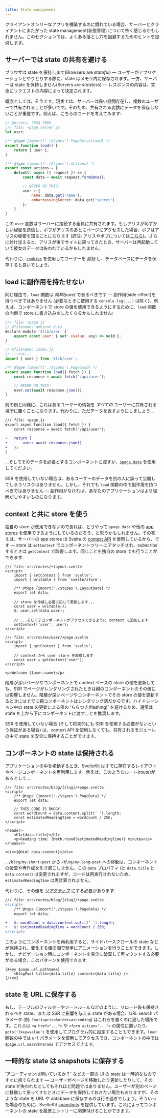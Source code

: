 ```yaml
---
title: State management
---
```


クライアントオンリーなアプリを構築するのに慣れている場合、サーバーとクライアントにまたがった state management(状態管理) について怖く感じるかもしれません。このセクションでは、よくある落とし穴を回避するためのヒントを提供します。

## サーバーでは state の共有を避ける

ブラウザは state を保持します(Browsers are _stateful_) — ユーザーがアプリケーションとやりとりする際に、state はメモリ内に保存されます。一方、サーバーは state を保持しません(Servers are _stateless_) — レスポンスの内容は、完全にリクエストの内容によって決定されます。

概念としては、そうです。現実では、サーバーは長い期間存在し、複数のユーザーで共有されることが多いです。そのため、共有される変数にデータを保存しないことが重要です。例えば、こちらのコードを考えてみます:

```js
// @errors: 7034 7005
/// file: +page.server.js
let user;

/** @type {import('./$types').PageServerLoad} */
export function load() {
	return { user };
}

/** @type {import('./$types').Actions} */
export const actions = {
	default: async ({ request }) => {
		const data = await request.formData();

		// NEVER DO THIS!
		user = {
			name: data.get('name'),
			embarrassingSecret: data.get('secret')
		};
	}
}
```

この `user` 変数はサーバーに接続する全員に共有されます。もしアリスが恥ずかしい秘密を送信し、ボブがアリスのあとにページにアクセスした場合、ボブはアリスの秘密を知ることになります (訳注: アリスやボブについては[こちら](https://ja.wikipedia.org/wiki/%E3%82%A2%E3%83%AA%E3%82%B9%E3%81%A8%E3%83%9C%E3%83%96))。さらに付け加えると、アリスが後でサイトに戻ってきたとき、サーバーは再起動していて彼女のデータは失われているかもしれません。

代わりに、[`cookies`](load#cookies-and-headers) を使用してユーザーを _認証_ し、データベースにデータを保存すると良いでしょう。

## load に副作用を持たせない

同じ理由で、`load` 関数は _純粋(pure)_ であるべきです — 副作用(side-effect)を持つべきではありません (必要なときに使用する `console.log(...)` は除く)。例えば、コンポーネントで store の値を使用できるようにするために、`load` 関数の内側で store に書き込みをしたくなるかもしれません:

```js
/// file: +page.js
// @filename: ambient.d.ts
declare module '$lib/user' {
	export const user: { set: (value: any) => void };
}

// @filename: index.js
// ---cut---
import { user } from '$lib/user';

/** @type {import('./$types').PageLoad} */
export async function load({ fetch }) {
	const response = await fetch('/api/user');

	// NEVER DO THIS!
	user.set(await response.json());
}
```

前の例と同様に、これはあるユーザーの情報を _すべての_ ユーザーに共有される場所に置くことになります。代わりに、ただデータを返すようにしましょう…

```diff
/// file: +page.js
export async function load({ fetch }) {
	const response = await fetch('/api/user');

+	return {
+		user: await response.json()
+	};
}
```

…そしてそのデータを必要とするコンポーネントに渡すか、[`$page.data`](load#$page-data) を使用してください。

SSR を使用していない場合は、あるユーザーのデータを別の人に誤って公開してしまうリスクはありません。しかし、それでも `load` 関数の中で副作用を持つべきではありません — 副作用がなければ、あなたのアプリケーションはより理解がしやすいものになります。

## context と共に store を使う

独自の store が使用できないのであれば、どうやって `$page.data` や他の [app stores](modules#$app-stores) を使用できるようにしているのだろう、と思うかもしれません。その答えは、サーバーの app stores は Svelte の [context API](https://learn.svelte.jp/tutorial/context-api) を使用しているから、です — store は `setContext` でコンポーネントツリーにアタッチされ、subscribe するときは `getContext` で取得します。同じことを独自の store でも行うことができます:

```svelte
/// file: src/routes/+layout.svelte
<script>
	import { setContext } from 'svelte';
	import { writable } from 'svelte/store';

	/** @type {import('./$types').LayoutData} */
	export let data;

	// store を作成し必要に応じて更新します...
	const user = writable();
	$: user.set(data.user);

	// ...そして子コンポーネントがアクセスできるように context に追加します
	setContext('user', user);
</script>
```

```svelte
/// file: src/routes/user/+page.svelte
<script>
	import { getContext } from 'svelte';

	// context から user store を取得します
	const user = getContext('user');
</script>

<p>Welcome {$user.name}</p>
```

階層が深いページやコンポーネントで context ベースの store の値を更新しても、SSR でページがレンダリングされたときは親のコンポーネントのその値には影響しません。階層が深いページやコンポーネントでその store の値を更新するときにはすでに親コンポーネントはレンダリング済だからです。ハイドレーション中の state の更新による値の 'ちらつき(flashing)' を避けるため、通常は state を上から下にコンポーネントに渡すことを推奨します。

SSR を使用していない場合 (そして将来的にも SSR を使用する必要がないという保証がある場合) は、context API を使用しなくても、共有されるモジュールの中で state を安全に保持することができます。

## コンポーネントの state は保持される

アプリケーションの中を移動するとき、SvelteKit はすでに存在するレイアウトやページコンポーネントを再利用します。例えば、このようなルート(route)があるとして…

```svelte
/// file: src/routes/blog/[slug]/+page.svelte
<script>
	/** @type {import('./$types').PageData} */
	export let data;

	// THIS CODE IS BUGGY!
	const wordCount = data.content.split(' ').length;
	const estimatedReadingTime = wordCount / 250;
</script>

<header>
	<h1>{data.title}</h1>
	<p>Reading time: {Math.round(estimatedReadingTime)} minutes</p>
</header>

<div>{@html data.content}</div>
```

…`/blog/my-short-post` から `/blog/my-long-post` への移動は、コンポーネントの破棄や再作成を引き起こしません。この `data` プロパティ (と `data.title` と `data.content`) は変更されますが、コードは再実行されないため、`estimatedReadingTime` は再計算されません。

代わりに、その値を [_リアクティブ_](https://learn.svelte.jp/tutorial/reactive-assignments) にする必要があります:

```diff
/// file: src/routes/blog/[slug]/+page.svelte
<script>
	/** @type {import('./$types').PageData} */
	export let data;

+	$: wordCount = data.content.split(' ').length;
+	$: estimatedReadingTime = wordCount / 250;
</script>
```

このようにコンポーネントを再利用すると、サイドバースクロールの state などが保持され、変化する値の間で簡単にアニメーションを行うことができます。しかし、ナビゲーション時にコンポーネントを完全に破棄して再マウントする必要がある場合、このパターンを使用できます:

```svelte
{#key $page.url.pathname}
	<BlogPost title={data.title} content={data.title} />
{/key}
```

## state を URL に保存する

もし、テーブルのフィルターやソートルールなどのように、リロード後も保持されるべき state、または SSR に影響を与える state がある場合、URL search パラメータ (例: `?sort=price&order=ascending`) はこれらを置くのに適した場所です。これらは `<a href="...">` や `<form action="...">` の属性に置いたり、`goto('?key=value')` を使用してプログラム的に設定することもできます。`load` 関数の中では `url` パラメータを使用してアクセスでき、コンポーネントの中では `$page.url.searchParams` でアクセスできます。

## 一時的な state は snapshots に保存する

'アコーディオンは開いているか？' などの一部の UI の state は一時的なものですぐに捨てられます — ユーザーがページを移動したり更新したりして、その state が失われたとしてもそれほど問題ではありません。ユーザーが別のページに移動して戻ってきたときにデータを保持しておきたい場合もありますが、そのような state を URL や database に保存するのは行き過ぎでしょう。そういった場合のために、SvelteKit [snapshots](snapshots) を提供しています。これによってコンポーネントの state を履歴エントリーに関連付けることができます。
